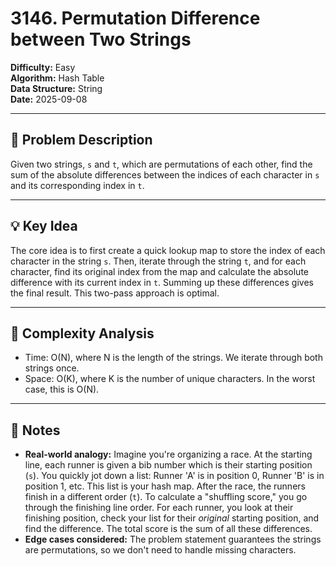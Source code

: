 # 3146. Permutation Difference between Two Strings

**Difficulty:** Easy  
**Algorithm:** Hash Table  
**Data Structure:** String  
**Date:** 2025-09-08  

---

## 📝 Problem Description
Given two strings, `s` and `t`, which are permutations of each other, find the sum of the absolute differences between the indices of each character in `s` and its corresponding index in `t`.

---

## 💡 Key Idea
The core idea is to first create a quick lookup map to store the index of each character in the string `s`. Then, iterate through the string `t`, and for each character, find its original index from the map and calculate the absolute difference with its current index in `t`. Summing up these differences gives the final result. This two-pass approach is optimal.

---

## 🧮 Complexity Analysis
- Time: O(N), where N is the length of the strings. We iterate through both strings once.  
- Space: O(K), where K is the number of unique characters. In the worst case, this is O(N).

---

## 📖 Notes
- **Real-world analogy:** Imagine you're organizing a race. At the starting line, each runner is given a bib number which is their starting position (`s`). You quickly jot down a list: Runner 'A' is in position 0, Runner 'B' is in position 1, etc. This list is your hash map. After the race, the runners finish in a different order (`t`). To calculate a "shuffling score," you go through the finishing line order. For each runner, you look at their finishing position, check your list for their *original* starting position, and find the difference. The total score is the sum of all these differences.
- **Edge cases considered:** The problem statement guarantees the strings are permutations, so we don't need to handle missing characters.
